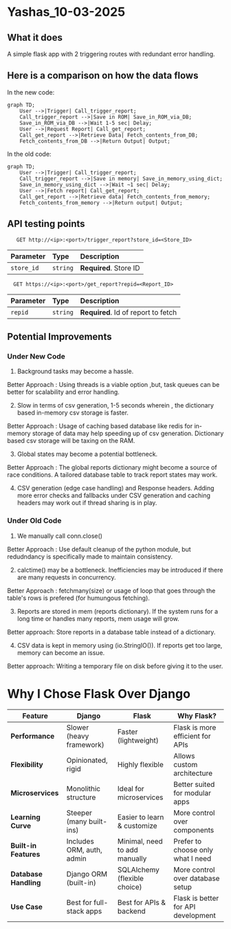 # Yashas_10-03-2025
## What it does 

A simple flask app with 2 triggering routes with redundant error handling. 

## Here is a comparison on how the data flows 

In the new code:

```mermaid
graph TD;
    User -->|Trigger| Call_trigger_report;
    Call_trigger_report -->|Save in ROM| Save_in_ROM_via_DB;
    Save_in_ROM_via_DB -->|Wait 1-5 sec| Delay;
    User -->|Request Report| Call_get_report;
    Call_get_report -->|Retrieve Data| Fetch_contents_from_DB;
    Fetch_contents_from_DB -->|Return Output| Output;

```

In the old code:

```mermaid
graph TD;
    User -->|Trigger| Call_trigger_report;
    Call_trigger_report -->|Save in memory| Save_in_memory_using_dict;
    Save_in_memory_using_dict -->|Wait ~1 sec| Delay;
    User -->|Fetch report| Call_get_report;
    Call_get_report -->|Retrieve data| Fetch_contents_from_memory;
    Fetch_contents_from_memory -->|Return output| Output;

```

## API testing points

```http
   GET http://<ip>:<port>/trigger_report?store_id=<Store_ID>
```

| Parameter | Type     | Description                |
| :-------- | :------- | :------------------------- |
| `store_id`| `string` | **Required**. Store ID     |



```http
  GET https://<ip>:<port>/get_report?repid=<Report_ID>
```

| Parameter | Type     | Description                         |
| :-------- | :------- | :---------------------------------- |
| `repid`   | `string` | **Required**. Id of report to fetch |



## Potential Improvements

### Under New Code
1. Background tasks may become a hassle.

Better Approach : Using threads is a viable option ,but, task queues can be better for scalability and error handling.

2. Slow in terms of csv generation, 1-5 seconds wherein , the dictionary based in-memory csv storage is faster.

Better Approach : Usage of caching based database like redis for in-memory storage of data may help speeding up of csv generation. Dictionary based csv storage will be taxing on the RAM. 

3. Global states may become a potential bottleneck.

Better Approach : The global reports dictionary might become a source of race conditions. A tailored database table to track report states may work.

4. CSV generation (edge case handling) and Response headers.
    Adding more error checks and fallbacks under CSV generation and caching headers may work out if thread sharing is in play.


### Under Old Code

1. We manually call conn.close()
   
Better Approach : Use default cleanup of the python module, but redudndancy is specifically made to maintain consistency.

2. calctime() may be a bottleneck. Inefficiencies may be introduced if there are many requests in concurrency.
 
Better Approach : fetchmany(size) or usage of loop that goes through the table's rows is prefered (for humungous fetching).

3. Reports are stored in mem (reports dictionary). If the system runs for a long time or handles many reports, mem usage will grow.
 
Better approach: Store reports in a database table instead of a dictionary.

4. CSV data is kept in memory using (io.StringIO()). If reports get too large, memory can become an issue.
 
Better approach: Writing a temporary file on disk before giving it to the user.


# Why I Chose Flask Over Django

| Feature              | Django                    | Flask                          | Why Flask? |
|----------------------|---------------------------|--------------------------------|------------|
| **Performance**      | Slower (heavy framework)   | Faster (lightweight)          | Flask is more efficient for APIs |
| **Flexibility**      | Opinionated, rigid        | Highly flexible               | Allows custom architecture |
| **Microservices**    | Monolithic structure      | Ideal for microservices       | Better suited for modular apps |
| **Learning Curve**   | Steeper (many built-ins)  | Easier to learn & customize   | More control over components |
| **Built-in Features**| Includes ORM, auth, admin| Minimal, need to add manually | Prefer to choose only what I need |
| **Database Handling**| Django ORM (built-in)     | SQLAlchemy (flexible choice)  | More control over database setup |
| **Use Case**         | Best for full-stack apps  | Best for APIs & backend       | Flask is better for API development |

